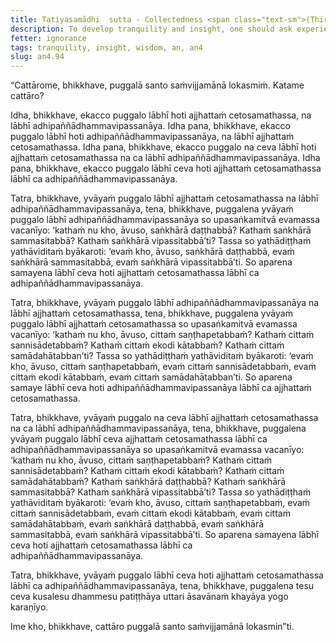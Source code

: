 ```yaml
---
title: Tatiyasamādhi  sutta - Collectedness <span class="text-sm">(Third)</span>
description: To develop tranquility and insight, one should ask experienced practitioners.
fetter: ignorance
tags: tranquility, insight, wisdom, an, an4
slug: an4.94
---
```


“Cattārome, bhikkhave, puggalā santo saṁvijjamānā lokasmiṁ. Katame cattāro?

Idha, bhikkhave, ekacco puggalo lābhī hoti ajjhattaṁ cetosamathassa, na lābhī adhipaññādhammavipassanāya. Idha pana, bhikkhave, ekacco puggalo lābhī hoti adhipaññādhammavipassanāya, na lābhī ajjhattaṁ cetosamathassa. Idha pana, bhikkhave, ekacco puggalo na ceva lābhī hoti ajjhattaṁ cetosamathassa na ca lābhī adhipaññādhammavipassanāya. Idha pana, bhikkhave, ekacco puggalo lābhī ceva hoti ajjhattaṁ cetosamathassa lābhī ca adhipaññādhammavipassanāya.

Tatra, bhikkhave, yvāyaṁ puggalo lābhī ajjhattaṁ cetosamathassa na lābhī adhipaññādhammavipassanāya, tena, bhikkhave, puggalena yvāyaṁ puggalo lābhī adhipaññādhammavipassanāya so upasaṅkamitvā evamassa vacanīyo: ‘kathaṁ nu kho, āvuso, saṅkhārā daṭṭhabbā? Kathaṁ saṅkhārā sammasitabbā? Kathaṁ saṅkhārā vipassitabbā’ti? Tassa so yathādiṭṭhaṁ yathāviditaṁ byākaroti: ‘evaṁ kho, āvuso, saṅkhārā daṭṭhabbā, evaṁ saṅkhārā sammasitabbā, evaṁ saṅkhārā vipassitabbā’ti. So aparena samayena lābhī ceva hoti ajjhattaṁ cetosamathassa lābhī ca adhipaññādhammavipassanāya.

Tatra, bhikkhave, yvāyaṁ puggalo lābhī adhipaññādhammavipassanāya na lābhī ajjhattaṁ cetosamathassa, tena, bhikkhave, puggalena yvāyaṁ puggalo lābhī ajjhattaṁ cetosamathassa so upasaṅkamitvā evamassa vacanīyo: ‘kathaṁ nu kho, āvuso, cittaṁ saṇṭhapetabbaṁ? Kathaṁ cittaṁ sannisādetabbaṁ? Kathaṁ cittaṁ ekodi kātabbaṁ? Kathaṁ cittaṁ samādahātabban’ti? Tassa so yathādiṭṭhaṁ yathāviditaṁ byākaroti: ‘evaṁ kho, āvuso, cittaṁ saṇṭhapetabbaṁ, evaṁ cittaṁ sannisādetabbaṁ, evaṁ cittaṁ ekodi kātabbaṁ, evaṁ cittaṁ samādahātabban’ti. So aparena samaye lābhī ceva hoti adhipaññādhammavipassanāya lābhī ca ajjhattaṁ cetosamathassa.

Tatra, bhikkhave, yvāyaṁ puggalo na ceva lābhī ajjhattaṁ cetosamathassa na ca lābhī adhipaññādhammavipassanāya, tena, bhikkhave, puggalena yvāyaṁ puggalo lābhī ceva ajjhattaṁ cetosamathassa lābhī ca adhipaññādhammavipassanāya so upasaṅkamitvā evamassa vacanīyo: ‘kathaṁ nu kho, āvuso, cittaṁ saṇṭhapetabbaṁ? Kathaṁ cittaṁ sannisādetabbaṁ? Kathaṁ cittaṁ ekodi kātabbaṁ? Kathaṁ cittaṁ samādahātabbaṁ? Kathaṁ saṅkhārā daṭṭhabbā? Kathaṁ saṅkhārā sammasitabbā? Kathaṁ saṅkhārā vipassitabbā’ti? Tassa so yathādiṭṭhaṁ yathāviditaṁ byākaroti: ‘evaṁ kho, āvuso, cittaṁ saṇṭhapetabbaṁ, evaṁ cittaṁ sannisādetabbaṁ, evaṁ cittaṁ ekodi kātabbaṁ, evaṁ cittaṁ samādahātabbaṁ, evaṁ saṅkhārā daṭṭhabbā, evaṁ saṅkhārā sammasitabbā, evaṁ saṅkhārā vipassitabbā’ti. So aparena samayena lābhī ceva hoti ajjhattaṁ cetosamathassa lābhī ca adhipaññādhammavipassanāya.

Tatra, bhikkhave, yvāyaṁ puggalo lābhī ceva hoti ajjhattaṁ cetosamathassa lābhī ca adhipaññādhammavipassanāya, tena, bhikkhave, puggalena tesu ceva kusalesu dhammesu patiṭṭhāya uttari āsavānaṁ khayāya yogo karaṇīyo.

Ime kho, bhikkhave, cattāro puggalā santo saṁvijjamānā lokasmin”ti.
